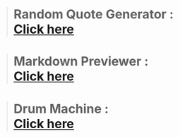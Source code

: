 > # Random Quote Generator : <br>[Click here](https://random-quote-generator-by-dhyanesh-panchal.vercel.app/)



> # Markdown Previewer : <br>[Click here](https://markdown-previewer-by-dhyanesh-panchal.vercel.app/)



> # Drum Machine : <br>[Click here](https://drum-machine-by-dhyanesh-panchal.vercel.app/)